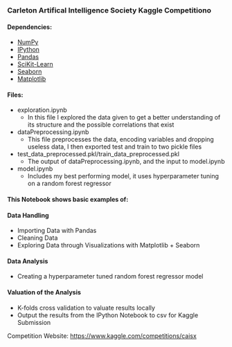 ### Carleton Artifical Intelligence Society Kaggle Competitiono

#### Dependencies:
* [NumPy](http://www.numpy.org/)
* [IPython](http://ipython.org/)
* [Pandas](http://pandas.pydata.org/)
* [SciKit-Learn](http://scikit-learn.org/stable/)
* [Seaborn](https://seaborn.pydata.org/)
* [Matplotlib](http://matplotlib.org/)

#### Files:
* exploration.ipynb
  * In this file I explored the data given to get a better understanding of its structure and the possible correlations that exist
* dataPreprocessing.ipynb
  * This file preprocesses the data, encoding variables and dropping useless data, I then exported test and train to two pickle files
* test_data_preprocessed.pkl/train_data_preprocessed.pkl
  * The output of dataPreprocessing.ipynb, and the input to model.ipynb
* model.ipynb
  * Includes my best performing model, it uses hyperparameter tuning on a random forest regressor

#### This Notebook shows basic examples of:
#### Data Handling
*   Importing Data with Pandas
*   Cleaning Data
*   Exploring Data through Visualizations with Matplotlib + Seaborn

#### Data Analysis
*    Creating a hyperparameter tuned random forest regressor model

#### Valuation of the Analysis
*   K-folds cross validation to valuate results locally
*   Output the results from the IPython Notebook to csv for Kaggle Submission

Competition Website: https://www.kaggle.com/competitions/caisx
